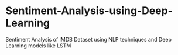 # Sentiment-Analysis-using-Deep-Learning
Sentiment Analysis of IMDB Dataset using NLP techniques and Deep Learning models like LSTM
